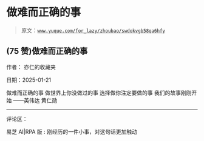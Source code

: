 # 做难而正确的事

> 原文：[`www.yuque.com/for_lazy/zhoubao/swdokvgb58qa6hfy`](https://www.yuque.com/for_lazy/zhoubao/swdokvgb58qa6hfy)

## (75 赞)做难而正确的事

作者： 亦仁的收藏夹

日期：2025-01-21

做难而正确的事 做世界上你没做过的事 选择做你注定要做的事 我们的故事刚刚开始 ——英伟达 黄仁勋

* * *

评论区：

易芝 AI|RPA 版 : 刚经历的一件小事，对这句话更加触动